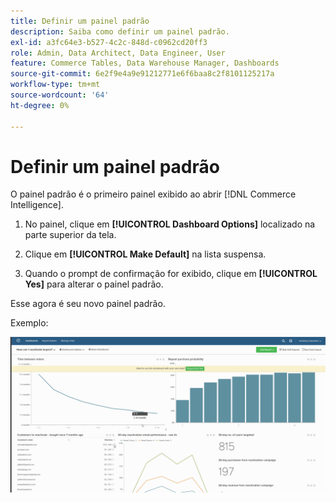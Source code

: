 ```yaml
---
title: Definir um painel padrão
description: Saiba como definir um painel padrão.
exl-id: a3fc64e3-b527-4c2c-848d-c0962cd20ff3
role: Admin, Data Architect, Data Engineer, User
feature: Commerce Tables, Data Warehouse Manager, Dashboards
source-git-commit: 6e2f9e4a9e91212771e6f6baa8c2f8101125217a
workflow-type: tm+mt
source-wordcount: '64'
ht-degree: 0%

---
```


# Definir um painel padrão

O painel padrão é o primeiro painel exibido ao abrir [!DNL Commerce Intelligence].

1. No painel, clique em **[!UICONTROL Dashboard Options]** localizado na parte superior da tela.

1. Clique em **[!UICONTROL Make Default]** na lista suspensa.

1. Quando o prompt de confirmação for exibido, clique em **[!UICONTROL Yes]** para alterar o painel padrão.

Esse agora é seu novo painel padrão.

Exemplo:

![painel padrão](../../assets/default_dashboard.gif)
